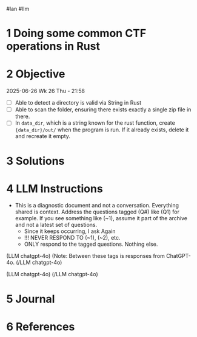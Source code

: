 #lan #llm 


# 1 Doing some common CTF operations in Rust

# 2 Objective

2025-06-26 Wk 26 Thu - 21:58

- [ ] Able to detect a directory is valid via String in Rust
- [ ] Able to scan the folder, ensuring there exists exactly a single zip file in there.
- [ ] In `data_dir`, which is a string known for the rust function, create `{data_dir}/out/` when the program is run. If it already exists, delete it and recreate it empty.

# 3 Solutions

# 4 LLM Instructions
- This is a diagnostic document and not a conversation. Everything shared is context. Address the questions tagged (Q#) like (Q1) for example. If you see something like (~1), assume it part of the archive and not a latest set of questions.
	- Since it keeps occurring, I ask Again
	- !!! NEVER RESPOND TO (~1), (~2), etc.
	- ONLY respond to the tagged questions. Nothing else.

(LLM chatgpt-4o)
(Note: Between these tags is responses from ChatGPT-4o.
(/LLM chatgpt-4o)

(LLM chatgpt-4o)
(/LLM chatgpt-4o)

# 5 Journal

# 6 References